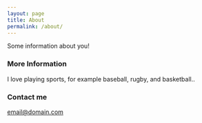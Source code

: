 ```yaml
---
layout: page
title: About
permalink: /about/
---
```


Some information about you!

### More Information

I love playing sports, for example baseball, rugby, and basketball..

### Contact me

[email@domain.com](mailto:email@domain.com)
